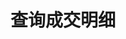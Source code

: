 ---
title: 查询成交明细
position_number: 1.1
type: get
description: /trade/order/trade-list
parameters:
    -
        name: orderId
        type: integer
        mandatory: false
        default: N/A
        description: 订单id
        ranges:
    -
        name: symbol
        type: string
        mandatory: false
        default: N/A
        description: 交易对
        ranges:
    -
        name: page
        type: integer
        mandatory: false
        default: 1
        description: "页码\t"
        ranges:
    -
        name: size
        type: integer
        mandatory: false
        default: 10
        description: "单页数\t"
        ranges:
    -
        name: startTime
        type: integer
        mandatory: false
        default: N/A
        description: 起始时间
        ranges:
    -
        name: endTime
        type: integer
        mandatory: false
        default: N/A
        description: 结束时间
        ranges:
content_markdown: |-

               #### **限流规则**

               200/s/apikey
left_code_blocks:
    -
        code_block: "public void getMarketConfig() {\r\n\tString text = HttpUtil.get(URL + \"/data/api/v1/future-u/trade/getMarketConfig\");\r\n\tSystem.out.println(text);\r\n}"
        title: Java
        language: java
right_code_blocks:
    - code_block: |-
        {
         "msgInfo": {
            "code": "",
            "msg": ""
          },
          "msg": "",
          "data": {
            "items": [
              {
                "fee": 0,               //手续费
                "feeCoin": "",          //手续费币种
                "orderId": 0,           //订单id
                "execId": 0,            //成交id
                "price": 0,             //成交价格
                "quantity": 0,          //成交数量
                "symbol": "",           //交易对
                "timestamp": 0,         //时间
                "takerMaker": "TAKER"   
              }
            ],
            "page": 0,
            "ps": 0,
            "total": 0
          },
          "code": 200
        }
      title: Response
      language: json
---